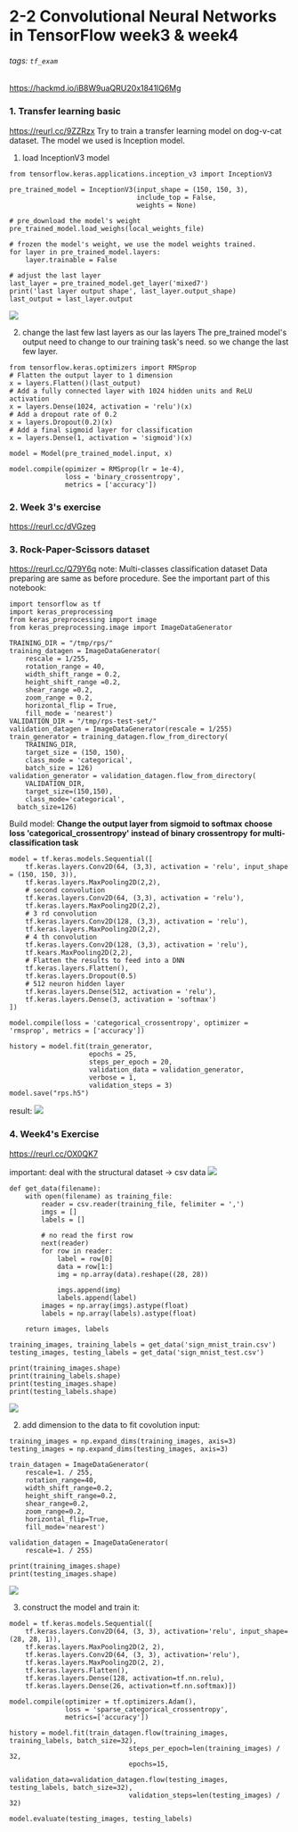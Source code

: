 # 2-2 Convolutional Neural Networks in TensorFlow week3 & week4
###### tags: `tf_exam`
https://hackmd.io/iB8W9uaQRU20x1841lQ6Mg

### 1. Transfer learning basic
https://reurl.cc/9ZZRzx
Try to train a transfer learning model on dog-v-cat dataset. The model we used is Inception model.

1. load InceptionV3 model
```python=
from tensorflow.keras.applications.inception_v3 import InceptionV3

pre_trained_model = InceptionV3(input_shape = (150, 150, 3),
                                include_top = False,
                                weights = None)
                                
# pre_download the model's weight
pre_trained_model.load_weighs(local_weights_file)

# frozen the model's weight, we use the model weights trained.
for layer in pre_trained_model.layers:
    layer.trainable = False

# adjust the last layer
last_layer = pre_trained_model.get_layer('mixed7')
print('last layer output shape', last_layer.output_shape)
last_output = last_layer.output
```
![](https://i.imgur.com/gg2ud1g.png)

2. change the last few last layers as our las layers
The pre_trained model's output need to change to our training task's need. so we change the last few layer.
```python=
from tensorflow.keras.optimizers import RMSprop
# Flatten the output layer to 1 dimension
x = layers.Flatten()(last_output)
# Add a fully connected layer with 1024 hidden units and ReLU activation
x = layers.Dense(1024, activation = 'relu')(x)
# Add a dropout rate of 0.2
x = layers.Dropout(0.2)(x)
# Add a final sigmoid layer for classification
x = layers.Dense(1, activation = 'sigmoid')(x)

model = Model(pre_trained_model.input, x)

model.compile(opimizer = RMSprop(lr = 1e-4),
              loss = 'binary_crossentropy',
              metrics = ['accuracy'])
```

### 2. Week 3's exercise
https://reurl.cc/dVGzeg

### 3. Rock-Paper-Scissors dataset
https://reurl.cc/Q79Y6q
note: Multi-classes classification dataset
Data preparing are same as before procedure.
See the important part of this notebook:
```python=
import tensorflow as tf
import keras_preprocessing
from keras_preprocessing import image
from keras_preprocessing.image import ImageDataGenerator

TRAINING_DIR = "/tmp/rps/"
training_datagen = ImageDataGenerator(
    rescale = 1/255,
    rotation_range = 40,
    width_shift_range = 0.2,
    height_shift_range =0.2,
    shear_range =0.2,
    zoom_range = 0.2,
    horizontal_flip = True,
    fill_mode = 'nearest')
VALIDATION_DIR = "/tmp/rps-test-set/"
validation_datagen = ImageDataGenerator(rescale = 1/255)
train_generator = training_datagen.flow_from_directory(
    TRAINING_DIR,
    target_size = (150, 150),
    class_mode = 'categorical',
    batch_size = 126)
validation_generator = validation_datagen.flow_from_directory(
	VALIDATION_DIR,
	target_size=(150,150),
	class_mode='categorical',
  batch_size=126)
```
Build model:
**Change the output layer from sigmoid to softmax**
**choose loss 'categorical_crossentropy' instead of binary crossentropy**
**for multi-classification task**
```python=
model = tf.keras.models.Sequential([
    tf.keras.layers.Conv2D(64, (3,3), activation = 'relu', input_shape = (150, 150, 3)),
    tf.keras.layers.MaxPooling2D(2,2),
    # second convolution
    tf.keras.layers.Conv2D(64, (3,3), activation = 'relu'),
    tf.keras.layers.MaxPooling2D(2,2),
    # 3 rd convolution
    tf.keras.layers.Conv2D(128, (3,3), activation = 'relu'),
    tf.keras.layers.MaxPooling2D(2,2),
    # 4 th convolution
    tf.keras.layers.Conv2D(128, (3,3), activation = 'relu'),
    tf.kears.MaxPooling2D(2,2),
    # Flatten the results to feed into a DNN
    tf.keras.layers.Flatten(),
    tf.keras.layers.Dropout(0.5)
    # 512 neuron hidden layer
    tf.keras.layers.Dense(512, activation = 'relu'),
    tf.keras.layers.Dense(3, activation = 'softmax')
])

model.compile(loss = 'categorical_crossentropy', optimizer = 'rmsprop', metrics = ['accuracy'])

history = model.fit(train_generator,
                    epochs = 25,
                    steps_per_epoch = 20,
                    validation_data = validation_generator,
                    verbose = 1,
                    validation_steps = 3)
model.save("rps.h5")

```

result:
![](https://i.imgur.com/1xpIfZz.png)

### 4. Week4's Exercise
https://reurl.cc/OX0QK7


important:
deal with the structural dataset -> csv data
![](https://i.imgur.com/eVjP93T.png)
```python=
def get_data(filename):
    with open(filename) as training_file:
        reader = csv.reader(training_file, felimiter = ',')
        imgs = []
        labels = []
        
        # no read the first row
        next(reader)
        for row in reader:
            label = row[0]
            data = row[1:]
            img = np.array(data).reshape((28, 28))
            
            imgs.append(img)
            labels.append(label)
        images = np.array(imgs).astype(float)
        labels = np.array(labels).astype(float)
        
    return images, labels

training_images, training_labels = get_data('sign_mnist_train.csv')
testing_images, testing_labels = get_data('sign_mnist_test.csv')

print(training_images.shape)
print(training_labels.shape)
print(testing_images.shape)
print(testing_labels.shape)
```
![](https://i.imgur.com/7r9x20T.png)

2. add dimension to the data to fit covolution input:
```python=
training_images = np.expand_dims(training_images, axis=3)
testing_images = np.expand_dims(testing_images, axis=3)

train_datagen = ImageDataGenerator(
    rescale=1. / 255,
    rotation_range=40,
    width_shift_range=0.2,
    height_shift_range=0.2,
    shear_range=0.2,
    zoom_range=0.2,
    horizontal_flip=True,
    fill_mode='nearest')

validation_datagen = ImageDataGenerator(
    rescale=1. / 255)

print(training_images.shape)
print(testing_images.shape)
```
![](https://i.imgur.com/Xi7pqIf.png)

3. construct the model and train it:
```python=
model = tf.keras.models.Sequential([
    tf.keras.layers.Conv2D(64, (3, 3), activation='relu', input_shape=(28, 28, 1)),
    tf.keras.layers.MaxPooling2D(2, 2),
    tf.keras.layers.Conv2D(64, (3, 3), activation='relu'),
    tf.keras.layers.MaxPooling2D(2, 2),
    tf.keras.layers.Flatten(),
    tf.keras.layers.Dense(128, activation=tf.nn.relu),
    tf.keras.layers.Dense(26, activation=tf.nn.softmax)])

model.compile(optimizer = tf.optimizers.Adam(),
              loss = 'sparse_categorical_crossentropy',
              metrics=['accuracy'])

history = model.fit(train_datagen.flow(training_images, training_labels, batch_size=32),
                              steps_per_epoch=len(training_images) / 32,
                              epochs=15,
                              validation_data=validation_datagen.flow(testing_images, testing_labels, batch_size=32),
                              validation_steps=len(testing_images) / 32)

model.evaluate(testing_images, testing_labels)
```
